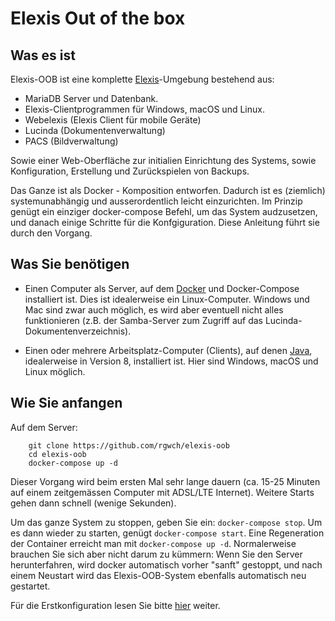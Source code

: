 # Elexis Out of the box

## Was es ist

Elexis-OOB ist eine komplette [Elexis](http://elexis.info)-Umgebung bestehend aus:

* MariaDB Server und Datenbank.
* Elexis-Clientprogrammen für Windows, macOS und Linux.
* Webelexis (Elexis Client für mobile Geräte)
* Lucinda (Dokumentenverwaltung)
* PACS (Bildverwaltung)

Sowie einer Web-Oberfläche zur initialien Einrichtung des Systems, sowie Konfiguration, Erstellung und Zurückspielen von Backups.

Das Ganze ist als Docker - Komposition entworfen. Dadurch ist es (ziemlich) systemunabhängig und ausserordentlich leicht einzurichten. Im Prinzip genügt ein einziger docker-compose Befehl, um das System audzusetzen, und danach einige Schritte für die Konfgiguration. Diese Anleitung führt sie durch den Vorgang.

## Was Sie benötigen

* Einen Computer als Server, auf dem [Docker](http://docker.io) und Docker-Compose installiert ist. Dies ist idealerweise ein Linux-Computer. Windows und Mac sind zwar auch möglich, es wird aber eventuell nicht alles funktionieren (z.B. der Samba-Server zum Zugriff auf das Lucinda-Dokumentenverzeichnis).

* Einen oder mehrere Arbeitsplatz-Computer (Clients), auf denen [Java](http://java.sun.com), idealerweise in Version 8, installiert ist. Hier sind Windows, macOS und Linux möglich.

## Wie Sie anfangen

Auf dem Server:

        git clone https://github.com/rgwch/elexis-oob
        cd elexis-oob
        docker-compose up -d

Dieser Vorgang wird beim ersten Mal sehr lange dauern (ca. 15-25 Minuten auf einem zeitgemässen Computer mit ADSL/LTE Internet). Weitere Starts gehen dann schnell (wenige Sekunden).

Um das ganze System zu stoppen, geben Sie ein: `docker-compose stop`. Um es dann wieder zu starten, genügt `docker-compose start`. Eine Regeneration der Container erreicht man mit `docker-compose up -d`. Normalerweise brauchen Sie sich aber nicht darum zu kümmern: Wenn Sie den Server herunterfahren, wird docker automatisch vorher "sanft" gestoppt, und nach einem Neustart wird das Elexis-OOB-System ebenfalls automatisch neu gestartet.


Für die Erstkonfiguration lesen Sie bitte [hier](config.md) weiter.

